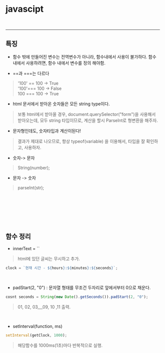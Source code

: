 # javascipt

<br>


---
## 특징

* 함수 밖에 만들어진 변수는 전역변수가 아니라, 함수내에서 사용이 불가하다.
함수 내에서 사용하려면, 함수 내에서 변수를 정의 해야함.

* ==과 ===는 다르다
> '100' == 100  -> True <br>
> '100'=== 100  -> False<br>
>  100 === 100  -> True

* html 문서에서 받아온 숫자들은 모든 string type이다.
> 보통 html에서 받아올 경우, document.querySelector("form")을 사용해서 받아오는데, 모두 string 타입이므로, 계산을 할시 ParseInt로 형변환을 해주자.

* 문자형인데도, 숫자타입과 계산이된다!
>  결과가 제대로 나오므로, 항상 typeof(variable) 을 이용해서, 타입을 잘 확인하고, 사용하자.

* 숫자-> 문자
> String(number);
* 문자 -> 숫자
> parseInt(str);


<br><br><br>
---
## 함수 정리

* innerText = ``
> html에 있던 글씨는 무시하고 추가.
```js
clock = `현재 시간 - ${hours}:${minutes}:${seconds}`;
```

<br>

* padStart(2, "0") : 문자열 형태를 무조건 두자리로 앞에서부터 0으로 채운다.
```js
cosnt seconds = String(new Date().getSeconds()).padStart(2, "0");
``` 
> 01, 02, 03,,,,09, 10 ,11 출력.

<br>

* setInterval(function, ms)
```js
setInterval(getClock, 1000);
```
> 해당함수를 1000ms(1초)마다 반복적으로 실행.

<br>






